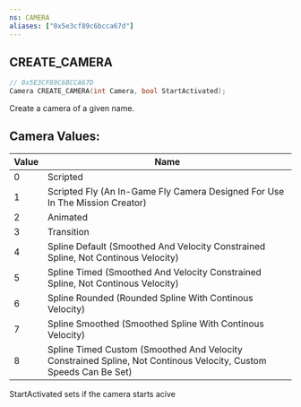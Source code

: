 ```yaml
---
ns: CAMERA
aliases: ["0x5e3cf89c6bcca67d"]
---
```

## CREATE_CAMERA

```c
// 0x5E3CF89C6BCCA67D
Camera CREATE_CAMERA(int Camera, bool StartActivated);
```

Create a camera of a given name.

## Camera Values:
| Value | Name |
| --- | --- |
| 0 | Scripted |
| 1 | Scripted Fly (An In-Game Fly Camera Designed For Use In The Mission Creator) |
| 2 | Animated |
| 3 | Transition |
| 4 | Spline Default (Smoothed And Velocity Constrained Spline, Not Continous Velocity) |
| 5 | Spline Timed (Smoothed And Velocity Constrained Spline, Not Continous Velocity) |
| 6 | Spline Rounded (Rounded Spline With Continous Velocity) |
| 7 | Spline Smoothed (Smoothed Spline With Continous Velocity) |
| 8 | Spline Timed Custom (Smoothed And Velocity Constrained Spline, Not Continous Velocity, Custom Speeds Can Be Set) |


StartActivated sets if the camera starts acive

